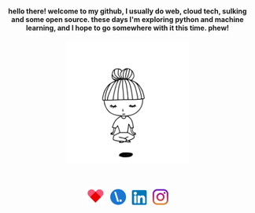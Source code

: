 <!--
**mgks/mgks** is a ✨ _special_ ✨ repository because its `README.md` (this file) appears on your GitHub profile.

Here are some ideas to get you started:

- 🔭 I’m currently working on ...
- 🌱 I’m currently learning ...
- 👯 I’m looking to collaborate on ...
- 🤔 I’m looking for help with ...
- 💬 Ask me about ...
- 📫 How to reach me: ...
- 😄 Pronouns: ...
- ⚡ Fun fact: ...
-->

<h4 align="center">hello there! 
welcome to my github, I usually do web, cloud tech, sulking and some open source. these days I'm exploring python and machine learning, and I hope to go somewhere with it this time. phew!</h4>

<p align="center">
  <img width="250" src="https://raw.githubusercontent.com/mgks/mgks/main/res/zen.gif" ref="Zen by QTQR8R - http://www.ivyiby.com/zen">
</p>

<br />
<p align="center"><a href="https://ko-fi.com/getmgks" title="Support me on ko-fi"><img width="36" src="https://raw.githubusercontent.com/mgks/mgks/main/res/icons/ic-heart.png"></a> &nbsp; <a href="https://mgks.dev" title="Blog: mgks.dev"><img width="32" src="https://raw.githubusercontent.com/mgks/mgks/main/res/mgks.dev-logo-192.png" /></a> &nbsp; <a href="https://www.linkedin.com/in/mgks/" title="LinkedIn"><img width="30" src="https://raw.githubusercontent.com/mgks/mgks/main/res/icons/linked-in.png" /></a> &nbsp; <a href="https://www.instagram.com/getmgks/" title="Instagram"><img width="32" src="https://raw.githubusercontent.com/mgks/mgks/main/res/icons/instagram.png" /></a></p>
